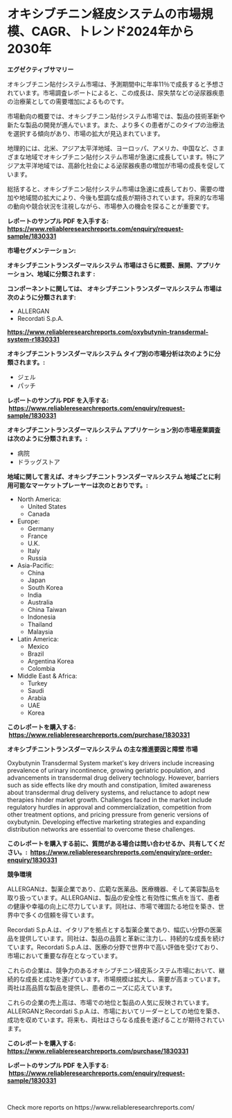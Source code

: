 <p><h1>オキシブチニン経皮システムの市場規模、CAGR、トレンド2024年から2030年</h1></p><p><strong>エグゼクティブサマリー</strong></p>
<p><p>オキシブチニン貼付システム市場は、予測期間中に年率11％で成長すると予想されています。市場調査レポートによると、この成長は、尿失禁などの泌尿器疾患の治療薬としての需要増加によるものです。</p><p>市場動向の概要では、オキシブチニン貼付システム市場では、製品の技術革新や新たな製品の開発が進んでいます。また、より多くの患者がこのタイプの治療法を選択する傾向があり、市場の拡大が見込まれています。</p><p>地理的には、北米、アジア太平洋地域、ヨーロッパ、アメリカ、中国など、さまざまな地域でオキシブチニン貼付システム市場が急速に成長しています。特にアジア太平洋地域では、高齢化社会による泌尿器疾患の増加が市場の成長を促しています。</p><p>総括すると、オキシブチニン貼付システム市場は急速に成長しており、需要の増加や地域間の拡大により、今後も堅調な成長が期待されています。将来的な市場の動向や競合状況を注視しながら、市場参入の機会を探ることが重要です。</p></p>
<p><strong>レポートのサンプル PDF を入手する: <a href="https://www.reliableresearchreports.com/enquiry/request-sample/1830331">https://www.reliableresearchreports.com/enquiry/request-sample/1830331</a></strong></p>
<p><strong>市場セグメンテーション:</strong></p>
<p><strong> オキシブチニントランスダーマルシステム 市場はさらに概要、展開、アプリケーション、地域に分類されます :</strong></p>
<p><strong>コンポーネントに関しては、 オキシブチニントランスダーマルシステム 市場は次のように分類されます: &nbsp;</strong></p>
<p><ul><li>ALLERGAN</li><li>Recordati S.p.A.</li></ul></p>
<p><strong><a href="https://www.reliableresearchreports.com/oxybutynin-transdermal-system-r1830331">https://www.reliableresearchreports.com/oxybutynin-transdermal-system-r1830331</a></strong></p>
<p><strong> オキシブチニントランスダーマルシステム タイプ別の市場分析は次のように分類されます。:</strong></p>
<p><ul><li>ジェル</li><li>パッチ</li></ul></p>
<p><strong>レポートのサンプル PDF を入手する: &nbsp;<a href="https://www.reliableresearchreports.com/enquiry/request-sample/1830331">https://www.reliableresearchreports.com/enquiry/request-sample/1830331</a></strong></p>
<p><strong> オキシブチニントランスダーマルシステム アプリケーション別の市場産業調査は次のように分類されます。:</strong></p>
<p><ul><li>病院</li><li>ドラッグストア</li></ul></p>
<p><strong>地域に関して言えば、オキシブチニントランスダーマルシステム 地域ごとに利用可能なマーケットプレーヤーは次のとおりです。:</strong></p>
<p><ul>
    <li>
        North America:
        <ul>
            <li>United States</li>
            <li>Canada</li>
        </ul>
    </li>
    <li>
        Europe:
        <ul>
            <li>Germany</li>
            <li>France</li>
            <li>U.K.</li>
            <li>Italy</li>
            <li>Russia</li>
        </ul>
    </li>
    <li>
        Asia-Pacific:
        <ul>
            <li>China</li>
            <li>Japan</li>
            <li>South Korea</li>
            <li>India</li>
            <li>Australia</li>
            <li>China Taiwan</li>
            <li>Indonesia</li>
            <li>Thailand</li>
            <li>Malaysia</li>
        </ul>
    </li>
    <li>
        Latin America:
        <ul>
            <li>Mexico</li>
            <li>Brazil</li>
            <li>Argentina Korea</li>
            <li>Colombia</li>
        </ul>
    </li>
    <li>
        Middle East & Africa:
        <ul>
            <li>Turkey</li>
            <li>Saudi</li>
            <li>Arabia</li>
            <li>UAE</li>
            <li>Korea</li>
        </ul>
    </li>
    </ul></p>
<p><strong>このレポートを購入する: &nbsp;<a href="https://www.reliableresearchreports.com/purchase/1830331">https://www.reliableresearchreports.com/purchase/1830331</a></strong></p>
<p><strong>オキシブチニントランスダーマルシステム の主な推進要因と障壁 市場</strong></p>
<p><p>Oxybutynin Transdermal System market's key drivers include increasing prevalence of urinary incontinence, growing geriatric population, and advancements in transdermal drug delivery technology. However, barriers such as side effects like dry mouth and constipation, limited awareness about transdermal drug delivery systems, and reluctance to adopt new therapies hinder market growth. Challenges faced in the market include regulatory hurdles in approval and commercialization, competition from other treatment options, and pricing pressure from generic versions of oxybutynin. Developing effective marketing strategies and expanding distribution networks are essential to overcome these challenges.</p></p>
<p><strong>このレポートを購入する前に、質問がある場合は問い合わせるか、共有してください。:&nbsp; <a href="https://www.reliableresearchreports.com/enquiry/pre-order-enquiry/1830331">https://www.reliableresearchreports.com/enquiry/pre-order-enquiry/1830331</a></strong></p>
<p><strong>競争環境</strong></p>
<p><p>ALLERGANは、製薬企業であり、広範な医薬品、医療機器、そして美容製品を取り扱っています。ALLERGANは、製品の安全性と有効性に焦点を当て、患者の健康や幸福の向上に尽力しています。同社は、市場で確固たる地位を築き、世界中で多くの信頼を得ています。</p><p>Recordati S.p.A.は、イタリアを拠点とする製薬企業であり、幅広い分野の医薬品を提供しています。同社は、製品の品質と革新に注力し、持続的な成長を続けています。Recordati S.p.A.は、医療の分野で世界中で高い評価を受けており、市場において重要な存在となっています。</p><p>これらの企業は、競争力のあるオキシブチニン経皮系システム市場において、継続的な成長と成功を遂げています。市場規模は拡大し、需要が高まっています。両社は高品質な製品を提供し、患者のニーズに応えています。</p><p>これらの企業の売上高は、市場での地位と製品の人気に反映されています。ALLERGANとRecordati S.p.A.は、市場においてリーダーとしての地位を築き、成功を収めています。将来も、両社はさらなる成長を遂げることが期待されています。</p></p>
<p><strong>このレポートを購入する: &nbsp; <a href="https://www.reliableresearchreports.com/purchase/1830331">https://www.reliableresearchreports.com/purchase/1830331</a></strong></p>
<p><strong>レポートのサンプル PDF を入手する: &nbsp;<a href="https://www.reliableresearchreports.com/enquiry/request-sample/1830331">https://www.reliableresearchreports.com/enquiry/request-sample/1830331</a></strong><strong></strong></p>
<p>&nbsp;</p>
<p>Check more reports on https://www.reliableresearchreports.com/</p>